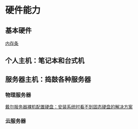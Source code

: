 # 硬件能力

## 基本硬件

[内存条](Neicuntiao.md)

## 个人主机：笔记本和台式机



## 服务器主机：捣鼓各种服务器

### 物理服务器

[戴尔服务器裸机配置硬盘：安装系统时看不到固态硬盘的解决方案](https://www.dell.com/support/kbdoc/zh-cn/000149444/%E5%AE%89%E8%A3%85%E7%B3%BB%E7%BB%9F%E6%97%B6%E7%9C%8B%E4%B8%8D%E5%88%B0%E5%9B%BA%E6%80%81%E7%A1%AC%E7%9B%98%E7%9A%84%E8%A7%A3%E5%86%B3%E6%96%B9%E6%A1%88?lang=zh)

### 云服务器
